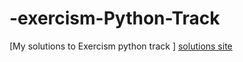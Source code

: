 # -exercism-Python-Track
[My solutions to Exercism  python track ] [solutions site](https://exercism.io/profiles/Nkirui)
